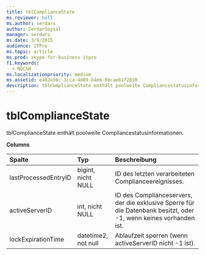```yaml
---
title: tblComplianceState
ms.reviewer: null
ms.author: serdars
author: SerdarSoysal
manager: serdars
ms.date: 3/9/2015
audience: ITPro
ms.topic: article
ms.prod: skype-for-business-itpro
f1.keywords:
  - NOCSH
ms.localizationpriority: medium
ms.assetid: ea82e56c-3cca-4d89-b4e6-6bcaeb1f2830
description: tblComplianceState enthält poolweite Compliancestatusinformationen.
---
```


# <a name="tblcompliancestate"></a>tblComplianceState
 
tblComplianceState enthält poolweite Compliancestatusinformationen.
  
**Columns**

|**Spalte**|**Typ**|**Beschreibung**|
|:-----|:-----|:-----|
|lastProcessedEntryID  <br/> |bigint, nicht NULL  <br/> |ID des letzten verarbeiteten Complianceereignisses.  <br/> |
|activeServerID  <br/> |int, nicht NULL  <br/> |ID des Complianceservers, der die exklusive Sperre für die Datenbank besitzt, oder -1, wenn keines vorhanden ist.  <br/> |
|lockExpirationTime  <br/> |datetime2, not null  <br/> |Ablaufzeit sperren (wenn activeServerID nicht -1 ist).  <br/> |
   

